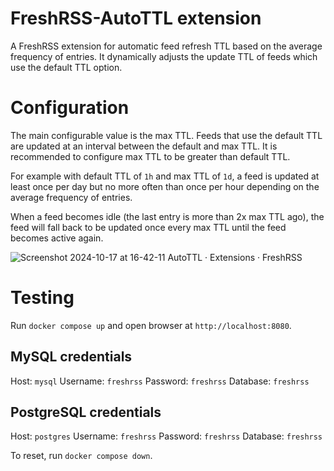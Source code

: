 # FreshRSS-AutoTTL extension

A FreshRSS extension for automatic feed refresh TTL based on the average frequency of entries.
It dynamically adjusts the update TTL of feeds which use the default TTL option.

# Configuration

The main configurable value is the max TTL.
Feeds that use the default TTL are updated at an interval between the default and max TTL.
It is recommended to configure max TTL to be greater than default TTL.

For example with default TTL of `1h` and max TTL of `1d`, a feed is updated at least once per day but no more often than once per hour
depending on the average frequency of entries.

When a feed becomes idle (the last entry is more than 2x max TTL ago), the feed will fall back to be updated once every max TTL until the feed becomes active again.

![Screenshot 2024-10-17 at 16-42-11 AutoTTL · Extensions · FreshRSS](https://github.com/user-attachments/assets/ba712811-d65b-4cd7-ba91-c8cba5c40d64)

# Testing

Run `docker compose up` and open browser at `http://localhost:8080`.

## MySQL credentials

Host: `mysql`
Username: `freshrss`
Password: `freshrss`
Database: `freshrss`

## PostgreSQL credentials

Host: `postgres`
Username: `freshrss`
Password: `freshrss`
Database: `freshrss`

To reset, run `docker compose down`.
